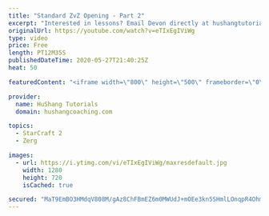 ```yaml
---
title: "Standard ZvZ Opening - Part 2"
excerpt: "Interested in lessons? Email Devon directly at hushangtutorials@outlook.com ------------------------------------------------------------------------------------------------------- Want to support HuShang Tutorials directly? Patreon is a website where you can contribute a monthly donation that will help"
originalUrl: https://youtube.com/watch?v=eTIxEgIViWg
type: video
price: Free
length: PT12M35S
publishedDateTime: 2020-05-27T21:40:25Z
heat: 50

featuredContent: "<iframe width=\"800\" height=\"500\" frameborder=\"0\" src=\"https://www.youtube.com/embed/eTIxEgIViWg\" allow=\"accelerometer; autoplay; encrypted-media; gyroscope; picture-in-picture\" allowfullscreen></iframe>"

provider:
  name: HuShang Tutorials
  domain: hushangcoaching.com

topics:
  - StarCraft 2
  - Zerg

images:
  - url: https://i.ytimg.com/vi/eTIxEgIViWg/maxresdefault.jpg
    width: 1280
    height: 720
    isCached: true

secured: "MaT9EmBO3HMdqV808M/gAz8ChFBmEZ6m0MWUdJ+mOEe3kn5SHmlLOnqpR4Ohmyia8uTlQMEDM7Dv0fJorwiKM9XiPlJmVqgWQipaV0DcHhhf33CqVvFaNG49+R5Zf5IjBgTU5e4odEdDn8GF2WCyOHcQDBUi8sg3BPhM2tuzD2wuMMcuUF/S4vUxlwb7JWHDqrdCvX+XQfZV2cHza3lir5fVEG8taGC/9aqU2rKzHbVwITgHGPEAXZzzzrkwG0btQe2tSkrvT5yke48nhg523csem04Tc+XpTqzmNAU8Lf/siUo4jyZyTCzLtZZunjPLFAAk9OiBXgJv7S+UjUT2n/oOCcZJ7v0yzSsTpvI/rrvA1TaYsOw4PKdNotChdLsW934ngmRjoaZ6YBoYn+R50Y3yZRHEXql7MxuzhJdnBoE=;jD5elq7orRGDvCsnxNqzfQ=="
---
```


